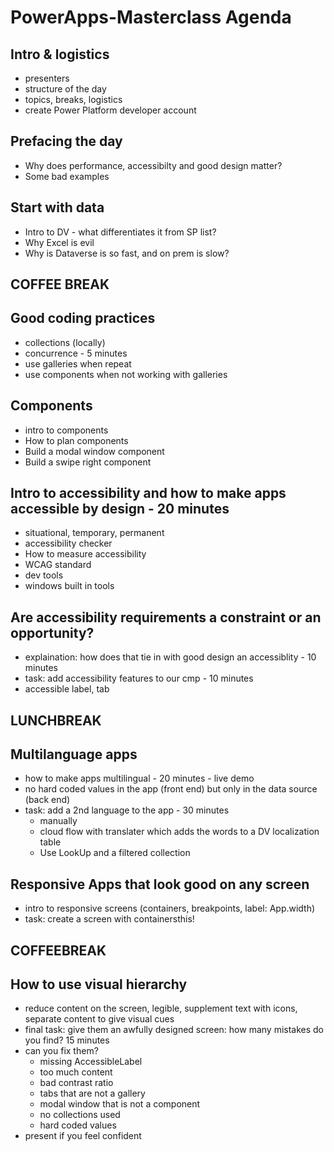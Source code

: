 # PowerApps-Masterclass Agenda

## Intro & logistics

- presenters
- structure of the day
- topics, breaks, logistics
- create Power Platform developer account

## Prefacing the day

- Why does performance, accessibilty and good design matter?
- Some bad examples

## Start with data

- Intro to DV - what differentiates it from SP list?
- Why Excel is evil
- Why is Dataverse is so fast, and on prem is slow?

## COFFEE BREAK

## Good coding practices

- collections (locally)
- concurrence - 5 minutes
- use galleries when repeat
- use components when not working with galleries

## Components

- intro to components
- How to plan components
- Build a modal window component
- Build a swipe right component

## Intro to accessibility and how to make apps accessible by design - 20 minutes

- situational, temporary, permanent
- accessibility checker
- How to measure accessibility
- WCAG standard
- dev tools
- windows built in tools

## Are accessibility requirements a constraint or an opportunity?

- explaination: how does that tie in with good design an accessiblity - 10 minutes
- task: add accessibility features to our cmp - 10 minutes
- accessible label, tab

## LUNCHBREAK

## Multilanguage apps

- how to make apps multilingual - 20 minutes - live demo
- no hard coded values in the app (front end) but only in the data source (back end)
- task: add a 2nd language to the app - 30 minutes
  - manually
  - cloud flow with translater which adds the words to a DV localization table
  - Use LookUp and a filtered collection

## Responsive Apps that look good on any screen

- intro to responsive screens (containers, breakpoints, label:  App.width)
- task: create a screen with containersthis!

## COFFEEBREAK

## How to use visual hierarchy

- reduce content on the screen, legible, supplement text with icons, separate content to give visual cues
- final task: give them an awfully designed screen: how many mistakes do you find? 15 minutes
- can you fix them?
  - missing AccessibleLabel
  - too much content
  - bad contrast ratio
  - tabs that are not a gallery
  - modal window that is not a component
  - no collections used
  - hard coded values
- present if you feel confident
